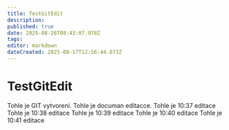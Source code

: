 ```yaml
---
title: TestGitEdit
description: 
published: true
date: 2025-08-26T08:43:07.978Z
tags: 
editor: markdown
dateCreated: 2025-08-17T12:56:44.073Z
---
```


# TestGitEdit
Tohle je GIT vytvoreni.
Tohle je documan editacce.
Tohle je 10:37 editace
Tohle je 10:38 editace
Tohle je 10:39 editace
Tohle je 10:40 editace
Tohle je 10:41 editace
